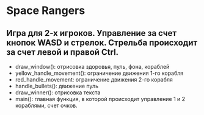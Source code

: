 # Space Rangers

## Игра для 2-х игроков. Управление за счет кнопок WASD и стрелок. Стрельба происходит за счет левой и правой Ctrl.

- draw_window(): отрисовка здоровья, пуль, фона, кораблей
- yellow_handle_movement(): ограничение движения 1-го корабля
- red_handle_movement: ограничение движения 2-го корабля
- handle_bullets(): движение пуль
- draw_winner(): отрисовка текста
- main(): главная функция, в которой происходит управление 1 и 2 кораблями, счет очков.

